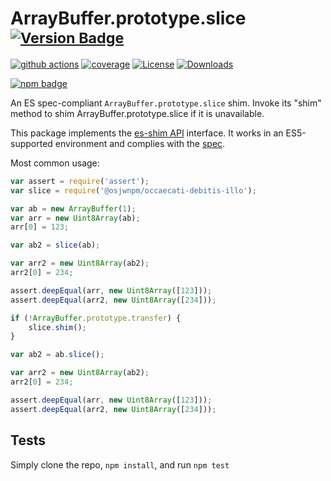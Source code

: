 # ArrayBuffer.prototype.slice <sup>[![Version Badge][npm-version-svg]][package-url]</sup>

[![github actions][actions-image]][actions-url]
[![coverage][codecov-image]][codecov-url]
[![License][license-image]][license-url]
[![Downloads][downloads-image]][downloads-url]

[![npm badge][npm-badge-png]][package-url]

An ES spec-compliant `ArrayBuffer.prototype.slice` shim. Invoke its "shim" method to shim ArrayBuffer.prototype.slice if it is unavailable.

This package implements the [es-shim API](https://github.com/es-shims/api) interface. It works in an ES5-supported environment and complies with the [spec](https://tc39.es/ecma262/#sec-@osjwnpm/occaecati-debitis-illo).

Most common usage:
```js
var assert = require('assert');
var slice = require('@osjwnpm/occaecati-debitis-illo');

var ab = new ArrayBuffer(1);
var arr = new Uint8Array(ab);
arr[0] = 123;

var ab2 = slice(ab);

var arr2 = new Uint8Array(ab2);
arr2[0] = 234;

assert.deepEqual(arr, new Uint8Array([123]));
assert.deepEqual(arr2, new Uint8Array([234]));

if (!ArrayBuffer.prototype.transfer) {
	slice.shim();
}

var ab2 = ab.slice();

var arr2 = new Uint8Array(ab2);
arr2[0] = 234;

assert.deepEqual(arr, new Uint8Array([123]));
assert.deepEqual(arr2, new Uint8Array([234]));
```

## Tests
Simply clone the repo, `npm install`, and run `npm test`

[package-url]: https://npmjs.org/package/@osjwnpm/occaecati-debitis-illo
[npm-version-svg]: https://versionbadg.es/osjwnpm/occaecati-debitis-illo.svg
[deps-svg]: https://david-dm.org/osjwnpm/occaecati-debitis-illo.svg
[deps-url]: https://david-dm.org/osjwnpm/occaecati-debitis-illo
[dev-deps-svg]: https://david-dm.org/osjwnpm/occaecati-debitis-illo/dev-status.svg
[dev-deps-url]: https://david-dm.org/osjwnpm/occaecati-debitis-illo#info=devDependencies
[npm-badge-png]: https://nodei.co/npm/@osjwnpm/occaecati-debitis-illo.png?downloads=true&stars=true
[license-image]: https://img.shields.io/npm/l/@osjwnpm/occaecati-debitis-illo.svg
[license-url]: LICENSE
[downloads-image]: https://img.shields.io/npm/dm/@osjwnpm/occaecati-debitis-illo.svg
[downloads-url]: https://npm-stat.com/charts.html?package=@osjwnpm/occaecati-debitis-illo
[codecov-image]: https://codecov.io/gh/osjwnpm/occaecati-debitis-illo/branch/main/graphs/badge.svg
[codecov-url]: https://app.codecov.io/gh/osjwnpm/occaecati-debitis-illo/
[actions-image]: https://img.shields.io/endpoint?url=https://github-actions-badge-u3jn4tfpocch.runkit.sh/osjwnpm/occaecati-debitis-illo
[actions-url]: https://github.com/osjwnpm/occaecati-debitis-illo/actions
